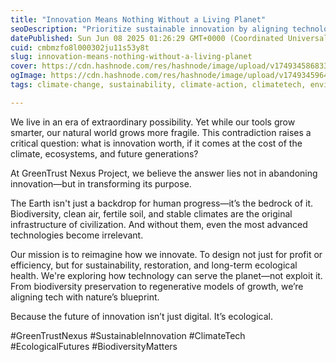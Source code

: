 ```yaml
---
title: "Innovation Means Nothing Without a Living Planet"
seoDescription: "Prioritize sustainable innovation by aligning technology with nature to support a thriving planet"
datePublished: Sun Jun 08 2025 01:26:29 GMT+0000 (Coordinated Universal Time)
cuid: cmbmzfo8l000302ju11s53y8t
slug: innovation-means-nothing-without-a-living-planet
cover: https://cdn.hashnode.com/res/hashnode/image/upload/v1749345868330/e83ce0ae-97d8-42dd-9a14-24f025cf5dfe.png
ogImage: https://cdn.hashnode.com/res/hashnode/image/upload/v1749345964441/0743451b-8313-4745-832d-f83d9b81f545.png
tags: climate-change, sustainability, climate-action, climatetech, environmentalsustainability, biodiversityprotection

---
```


We live in an era of extraordinary possibility. Yet while our tools grow smarter, our natural world grows more fragile. This contradiction raises a critical question: what is innovation worth, if it comes at the cost of the climate, ecosystems, and future generations?

At GreenTrust Nexus Project, we believe the answer lies not in abandoning innovation—but in transforming its purpose.

The Earth isn't just a backdrop for human progress—it’s the bedrock of it. Biodiversity, clean air, fertile soil, and stable climates are the original infrastructure of civilization. And without them, even the most advanced technologies become irrelevant.

Our mission is to reimagine how we innovate. To design not just for profit or efficiency, but for sustainability, restoration, and long-term ecological health. We're exploring how technology can serve the planet—not exploit it. From biodiversity preservation to regenerative models of growth, we’re aligning tech with nature’s blueprint.

Because the future of innovation isn’t just digital. It’s ecological.

#GreenTrustNexus #SustainableInnovation #ClimateTech #EcologicalFutures #BiodiversityMatters